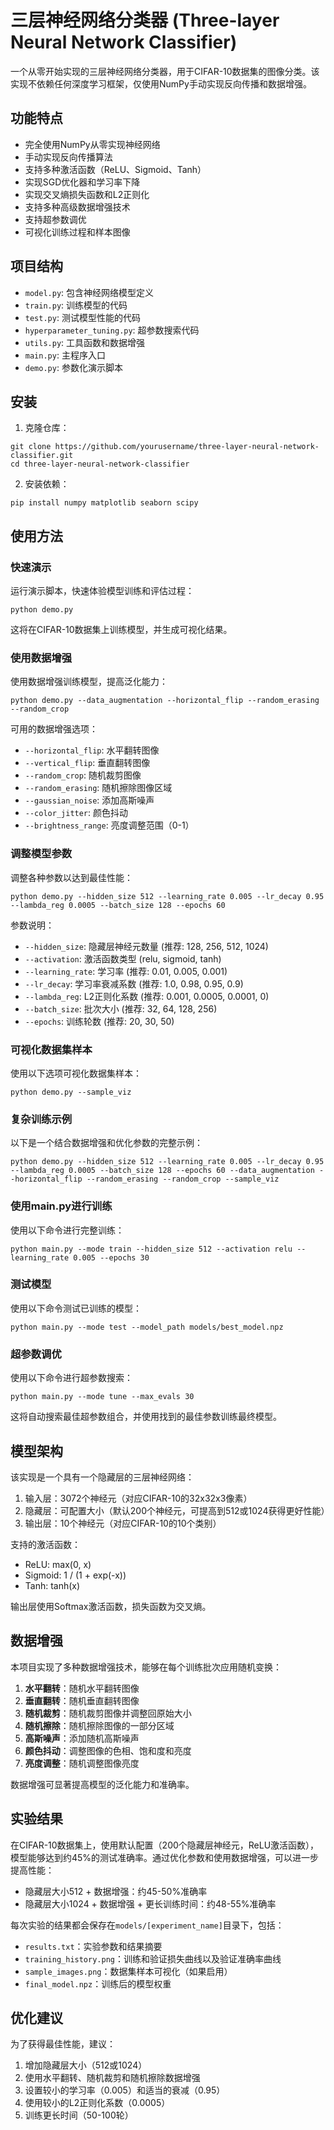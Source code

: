 # 三层神经网络分类器 (Three-layer Neural Network Classifier)

一个从零开始实现的三层神经网络分类器，用于CIFAR-10数据集的图像分类。该实现不依赖任何深度学习框架，仅使用NumPy手动实现反向传播和数据增强。

## 功能特点

- 完全使用NumPy从零实现神经网络
- 手动实现反向传播算法
- 支持多种激活函数（ReLU、Sigmoid、Tanh）
- 实现SGD优化器和学习率下降
- 实现交叉熵损失函数和L2正则化
- 支持多种高级数据增强技术
- 支持超参数调优
- 可视化训练过程和样本图像

## 项目结构

- `model.py`: 包含神经网络模型定义
- `train.py`: 训练模型的代码
- `test.py`: 测试模型性能的代码
- `hyperparameter_tuning.py`: 超参数搜索代码
- `utils.py`: 工具函数和数据增强
- `main.py`: 主程序入口
- `demo.py`: 参数化演示脚本

## 安装

1. 克隆仓库：
```
git clone https://github.com/yourusername/three-layer-neural-network-classifier.git
cd three-layer-neural-network-classifier
```

2. 安装依赖：
```
pip install numpy matplotlib seaborn scipy
```

## 使用方法

### 快速演示

运行演示脚本，快速体验模型训练和评估过程：

```
python demo.py
```

这将在CIFAR-10数据集上训练模型，并生成可视化结果。

### 使用数据增强

使用数据增强训练模型，提高泛化能力：

```
python demo.py --data_augmentation --horizontal_flip --random_erasing --random_crop
```

可用的数据增强选项：
- `--horizontal_flip`: 水平翻转图像
- `--vertical_flip`: 垂直翻转图像
- `--random_crop`: 随机裁剪图像
- `--random_erasing`: 随机擦除图像区域
- `--gaussian_noise`: 添加高斯噪声
- `--color_jitter`: 颜色抖动
- `--brightness_range`: 亮度调整范围（0-1）

### 调整模型参数

调整各种参数以达到最佳性能：

```
python demo.py --hidden_size 512 --learning_rate 0.005 --lr_decay 0.95 --lambda_reg 0.0005 --batch_size 128 --epochs 60
```

参数说明：
- `--hidden_size`: 隐藏层神经元数量 (推荐: 128, 256, 512, 1024)
- `--activation`: 激活函数类型 (relu, sigmoid, tanh)
- `--learning_rate`: 学习率 (推荐: 0.01, 0.005, 0.001)
- `--lr_decay`: 学习率衰减系数 (推荐: 1.0, 0.98, 0.95, 0.9)
- `--lambda_reg`: L2正则化系数 (推荐: 0.001, 0.0005, 0.0001, 0)
- `--batch_size`: 批次大小 (推荐: 32, 64, 128, 256)
- `--epochs`: 训练轮数 (推荐: 20, 30, 50)

### 可视化数据集样本

使用以下选项可视化数据集样本：

```
python demo.py --sample_viz
```

### 复杂训练示例

以下是一个结合数据增强和优化参数的完整示例：

```
python demo.py --hidden_size 512 --learning_rate 0.005 --lr_decay 0.95 --lambda_reg 0.0005 --batch_size 128 --epochs 60 --data_augmentation --horizontal_flip --random_erasing --random_crop --sample_viz
```

### 使用main.py进行训练

使用以下命令进行完整训练：

```
python main.py --mode train --hidden_size 512 --activation relu --learning_rate 0.005 --epochs 30
```

### 测试模型

使用以下命令测试已训练的模型：

```
python main.py --mode test --model_path models/best_model.npz
```

### 超参数调优

使用以下命令进行超参数搜索：

```
python main.py --mode tune --max_evals 30
```

这将自动搜索最佳超参数组合，并使用找到的最佳参数训练最终模型。

## 模型架构

该实现是一个具有一个隐藏层的三层神经网络：

1. 输入层：3072个神经元（对应CIFAR-10的32x32x3像素）
2. 隐藏层：可配置大小（默认200个神经元，可提高到512或1024获得更好性能）
3. 输出层：10个神经元（对应CIFAR-10的10个类别）

支持的激活函数：
- ReLU: max(0, x)
- Sigmoid: 1 / (1 + exp(-x))
- Tanh: tanh(x)

输出层使用Softmax激活函数，损失函数为交叉熵。

## 数据增强

本项目实现了多种数据增强技术，能够在每个训练批次应用随机变换：

1. **水平翻转**：随机水平翻转图像
2. **垂直翻转**：随机垂直翻转图像
3. **随机裁剪**：随机裁剪图像并调整回原始大小
4. **随机擦除**：随机擦除图像的一部分区域
5. **高斯噪声**：添加随机高斯噪声
6. **颜色抖动**：调整图像的色相、饱和度和亮度
7. **亮度调整**：随机调整图像亮度

数据增强可显著提高模型的泛化能力和准确率。

## 实验结果

在CIFAR-10数据集上，使用默认配置（200个隐藏层神经元，ReLU激活函数），模型能够达到约45%的测试准确率。通过优化参数和使用数据增强，可以进一步提高性能：

- 隐藏层大小512 + 数据增强：约45-50%准确率
- 隐藏层大小1024 + 数据增强 + 更长训练时间：约48-55%准确率

每次实验的结果都会保存在`models/[experiment_name]`目录下，包括：
- `results.txt`：实验参数和结果摘要
- `training_history.png`：训练和验证损失曲线以及验证准确率曲线
- `sample_images.png`：数据集样本可视化（如果启用）
- `final_model.npz`：训练后的模型权重

## 优化建议

为了获得最佳性能，建议：

1. 增加隐藏层大小（512或1024）
2. 使用水平翻转、随机裁剪和随机擦除数据增强
3. 设置较小的学习率（0.005）和适当的衰减（0.95）
4. 使用较小的L2正则化系数（0.0005）
5. 训练更长时间（50-100轮）